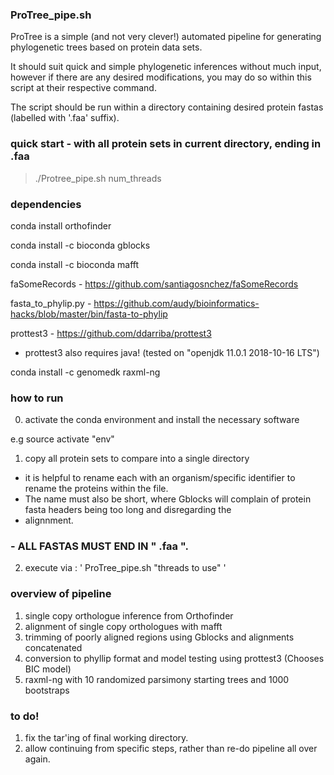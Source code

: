 ### ProTree_pipe.sh

ProTree is a simple (and not very clever!) automated pipeline for generating phylogenetic trees based on protein data sets.

It should suit quick and simple phylogenetic inferences without much input, however if there are any desired modifications,
you may do so within this script at their respective command.

The script should be run within a directory containing desired protein fastas (labelled with '.faa' suffix).

### quick start - with all protein sets in current directory, ending in .faa
>  ./Protree_pipe.sh num_threads

### dependencies

conda install orthofinder

conda install -c bioconda gblocks

conda install -c bioconda mafft

faSomeRecords  -  https://github.com/santiagosnchez/faSomeRecords

fasta_to_phylip.py  -  https://github.com/audy/bioinformatics-hacks/blob/master/bin/fasta-to-phylip

prottest3 - https://github.com/ddarriba/prottest3
  - prottest3 also requires java! (tested on "openjdk 11.0.1 2018-10-16 LTS")

conda install -c genomedk raxml-ng 

### how to run

0. activate the conda environment and install the necessary software

e.g   source activate "env"

1. copy all protein sets to compare into a single directory 
  - it is helpful to rename each with an organism/specific identifier to rename the proteins within the file. 
  - The name must also be short, where Gblocks will complain of protein fasta headers being too long and disregarding the
  - alignnment.

###	- ALL FASTAS MUST END IN " .faa ".

2. execute via : ' ProTree_pipe.sh "threads to use" ' 

### overview of pipeline
 
1. single copy orthologue inference from Orthofinder
2. alignment of single copy orthologues with mafft
3. trimming of poorly aligned regions using Gblocks and alignments concatenated
4. conversion to phyllip format and model testing using prottest3 (Chooses BIC model)
5. raxml-ng with 10 randomized parsimony starting trees and 1000 bootstraps

### to do!

1. fix the tar'ing of final working directory.
2. allow continuing from specific steps, rather than re-do pipeline all over again.
